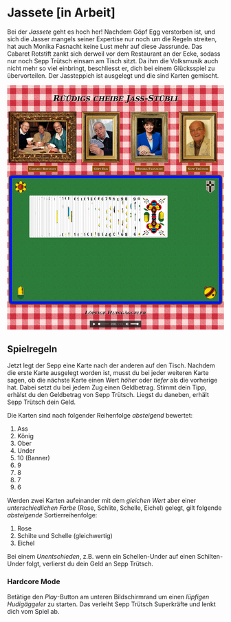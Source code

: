 # Jassete [in Arbeit]

Bei der _Jassete_ geht es hoch her! Nachdem Göpf Egg verstorben ist, und sich
die Jasser mangels seiner Expertise nur noch um die Regeln streiten, hat auch
Monika Fasnacht keine Lust mehr auf diese Jassrunde. Das Cabaret Rotstift zankt
sich derweil vor dem Restaurant an der Ecke, sodass nur noch Sepp Trütsch einsam
am Tisch sitzt. Da ihm die Volksmusik auch nicht mehr so viel einbringt,
beschliesst er, dich bei einem Glücksspiel zu übervorteilen. Der Jassteppich ist
ausgelegt und die sind Karten gemischt.

![Screenshot](screenshot.png)

## Spielregeln

Jetzt legt der Sepp eine Karte nach der anderen auf den Tisch. Nachdem die erste
Karte ausgelegt worden ist, musst du bei jeder weiteren Karte sagen, ob die
nächste Karte einen Wert _höher_ oder _tiefer_ als die vorherige hat. Dabei
setzt du bei jedem Zug einen Geldbetrag. Stimmt dein Tipp, erhälst du den
Geldbetrag von Sepp Trütsch. Liegst du daneben, erhält Sepp Trütsch dein Geld.

Die Karten sind nach folgender Reihenfolge _absteigend_ bewertet:

1. Ass
2. König
3. Ober
4. Under
5. 10 (Banner)
6. 9
7. 8
6. 7
7. 6

Werden zwei Karten aufeinander mit dem _gleichen Wert_ aber einer
_unterschiedlichen Farbe_ (Rose, Schlite, Schelle, Eichel) gelegt, gilt folgende
_absteigende_ Sortierreihenfolge:

1. Rose
2. Schilte und Schelle (gleichwertig)
3. Eichel

Bei einem _Unentschieden_, z.B. wenn ein Schellen-Under auf einen Schilten-Under
folgt, verlierst du dein Geld an Sepp Trütsch.

### Hardcore Mode

Betätige den _Play_-Button am unteren Bildschirmrand um einen _lüpfigen
Hudigäggeler_ zu starten. Das verleiht Sepp Trütsch Superkräfte und lenkt dich
vom Spiel ab.
